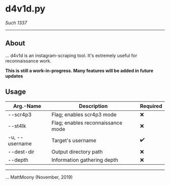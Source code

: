 # d4v1d.py
_Such 1337_

---

## About

... d4v1d is an instagram-scraping tool. It's extremely useful
for reconnaissance work.

**This is still a work-in-progress. Many features will be added in future updates**

## Usage

| Arg.-Name      | Description                       | Required |
|----------------|-----------------------------------|----------|
| --scr4p3       | Flag; enables scr4p3 mode         | ❌        |
| --st4lk        | Flag; enables reconnaissance mode | ❌        |
| -u, --username | Target's username                 | ✔️        |
| --dest-dir     | Output directory path             | ❌        |
| --depth        | Information gathering depth       | ❌        |


---

... MattMoony (November, 2019)